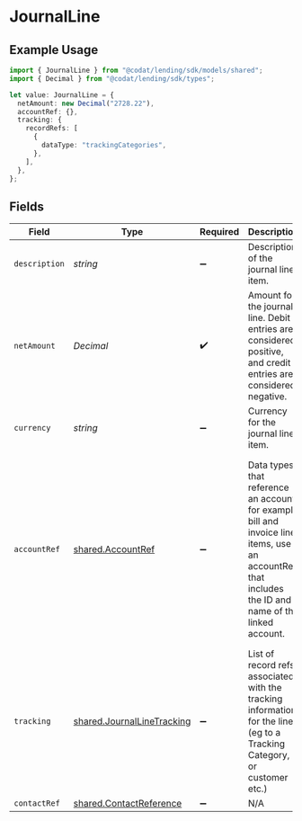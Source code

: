# JournalLine

## Example Usage

```typescript
import { JournalLine } from "@codat/lending/sdk/models/shared";
import { Decimal } from "@codat/lending/sdk/types";

let value: JournalLine = {
  netAmount: new Decimal("2728.22"),
  accountRef: {},
  tracking: {
    recordRefs: [
      {
        dataType: "trackingCategories",
      },
    ],
  },
};
```

## Fields

| Field                                                                                                                                                 | Type                                                                                                                                                  | Required                                                                                                                                              | Description                                                                                                                                           | Example                                                                                                                                               |
| ----------------------------------------------------------------------------------------------------------------------------------------------------- | ----------------------------------------------------------------------------------------------------------------------------------------------------- | ----------------------------------------------------------------------------------------------------------------------------------------------------- | ----------------------------------------------------------------------------------------------------------------------------------------------------- | ----------------------------------------------------------------------------------------------------------------------------------------------------- |
| `description`                                                                                                                                         | *string*                                                                                                                                              | :heavy_minus_sign:                                                                                                                                    | Description of the journal line item.                                                                                                                 |                                                                                                                                                       |
| `netAmount`                                                                                                                                           | *Decimal*                                                                                                                                             | :heavy_check_mark:                                                                                                                                    | Amount for the journal line. Debit entries are considered positive, and credit entries are considered negative.                                       |                                                                                                                                                       |
| `currency`                                                                                                                                            | *string*                                                                                                                                              | :heavy_minus_sign:                                                                                                                                    | Currency for the journal line item.                                                                                                                   |                                                                                                                                                       |
| `accountRef`                                                                                                                                          | [shared.AccountRef](../../../sdk/models/shared/accountref.md)                                                                                         | :heavy_minus_sign:                                                                                                                                    | Data types that reference an account, for example bill and invoice line items, use an accountRef that includes the ID and name of the linked account. | {<br/>"Example": {<br/>"value": {<br/>"accountRef": {<br/>"id": "4f78a6b0-e9bb-40f2-82fd-f3a2daa1fd0a",<br/>"name": "Business Current Account"<br/>}<br/>}<br/>}<br/>} |
| `tracking`                                                                                                                                            | [shared.JournalLineTracking](../../../sdk/models/shared/journallinetracking.md)                                                                       | :heavy_minus_sign:                                                                                                                                    | List of record refs associated with the tracking information for the line (eg to a Tracking Category, or customer etc.)                               |                                                                                                                                                       |
| `contactRef`                                                                                                                                          | [shared.ContactReference](../../../sdk/models/shared/contactreference.md)                                                                             | :heavy_minus_sign:                                                                                                                                    | N/A                                                                                                                                                   |                                                                                                                                                       |
